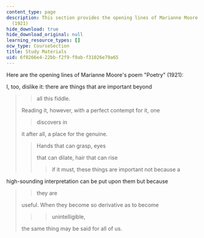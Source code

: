 ```yaml
---
content_type: page
description: This section provides the opening lines of Marianne Moore's poem "Poetry"
  (1921)
hide_download: true
hide_download_original: null
learning_resource_types: []
ocw_type: CourseSection
title: Study Materials
uid: 6f0266e4-22bb-f2f9-f9ab-f31026e79a65
---
```


Here are the opening lines of Marianne Moore's poem "Poetry" (1921):

I, too, dislike it: there are things that are important beyond

> > all this fiddle.
> 
> Reading it, however, with a perfect contempt for it, one
> 
> > discovers in
> 
> it after all, a place for the genuine.
> 
> > Hands that can grasp, eyes
> > 
> > that can dilate, hair that can rise
> > 
> > > if it must, these things are important not because a

high-sounding interpretation can be put upon them but because

> > they are
> 
> useful. When they become so derivative as to become
> 
> > > unintelligible,
> 
> the same thing may be said for all of us.